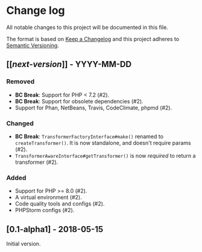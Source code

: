 # Change log
All notable changes to this project will be documented in this file.

The format is based on [Keep a Changelog](http://keepachangelog.com/)
and this project adheres to [Semantic Versioning](http://semver.org/).

## [[*next-version*]] - YYYY-MM-DD
### Removed
- **BC Break**: Support for PHP < 7.2 (#2).
- **BC Break**: Support for obsolete dependencies (#2).
- Support for Phan, NetBeans, Travis, CodeClimate, phpmd (#2).

### Changed
- **BC Break**: `TransformerFactoryInterface#make()` renamed to `createTransformer()`.
It is now standalone, and doesn't require params (#2).
- `TransformerAwareInterface#getTransformer()` is now _required_ to return a transformer (#2).

### Added
- Support for PHP >= 8.0 (#2).
- A virtual environment (#2).
- Code quality tools and configs (#2).
- PHPStorm configs (#2).

## [0.1-alpha1] - 2018-05-15
Initial version.
